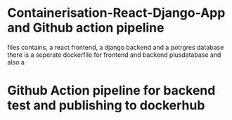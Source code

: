 # Containerisation-React-Django-App and Github action pipeline
files contains, a react frontend, a django backend and a potrgres database
there is a seperate dockerfile for frontend and backend plusdatabase
and also a
# Github Action pipeline for backend test and publishing to dockerhub
